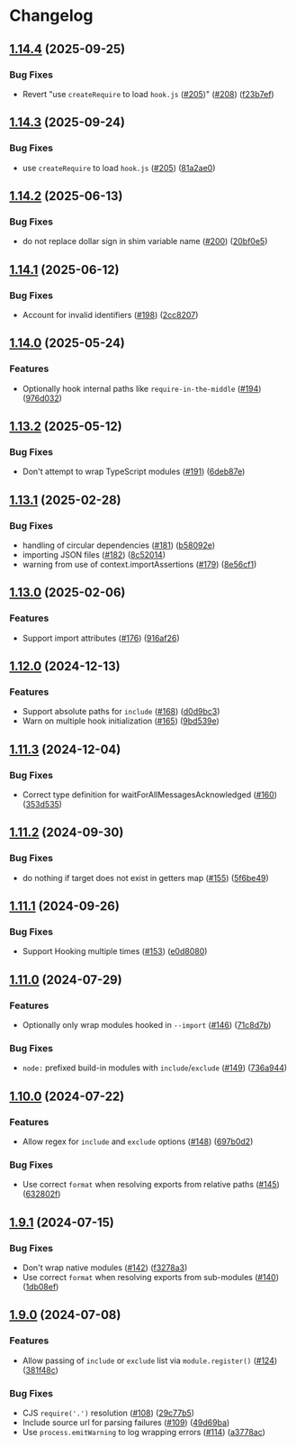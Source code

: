# Changelog

## [1.14.4](https://github.com/nodejs/import-in-the-middle/compare/import-in-the-middle-v1.14.3...import-in-the-middle-v1.14.4) (2025-09-25)


### Bug Fixes

* Revert "use `createRequire` to load `hook.js` ([#205](https://github.com/nodejs/import-in-the-middle/issues/205))" ([#208](https://github.com/nodejs/import-in-the-middle/issues/208)) ([f23b7ef](https://github.com/nodejs/import-in-the-middle/commit/f23b7ef9e8d4103f21865ec7a1e5374f41d38ff5))

## [1.14.3](https://github.com/nodejs/import-in-the-middle/compare/import-in-the-middle-v1.14.2...import-in-the-middle-v1.14.3) (2025-09-24)


### Bug Fixes

* use `createRequire` to load `hook.js` ([#205](https://github.com/nodejs/import-in-the-middle/issues/205)) ([81a2ae0](https://github.com/nodejs/import-in-the-middle/commit/81a2ae0ea094df27c9baaf6e267276e0acb21af1))

## [1.14.2](https://github.com/nodejs/import-in-the-middle/compare/import-in-the-middle-v1.14.1...import-in-the-middle-v1.14.2) (2025-06-13)


### Bug Fixes

* do not replace dollar sign in shim variable name ([#200](https://github.com/nodejs/import-in-the-middle/issues/200)) ([20bf0e5](https://github.com/nodejs/import-in-the-middle/commit/20bf0e5c5f6f44f42a8618ad45d08622a63d4d45))

## [1.14.1](https://github.com/nodejs/import-in-the-middle/compare/import-in-the-middle-v1.14.0...import-in-the-middle-v1.14.1) (2025-06-12)


### Bug Fixes

* Account for invalid identifiers ([#198](https://github.com/nodejs/import-in-the-middle/issues/198)) ([2cc8207](https://github.com/nodejs/import-in-the-middle/commit/2cc82070a5ca947463b70f28647b03496a9526f0))

## [1.14.0](https://github.com/nodejs/import-in-the-middle/compare/import-in-the-middle-v1.13.2...import-in-the-middle-v1.14.0) (2025-05-24)


### Features

* Optionally hook internal paths like `require-in-the-middle` ([#194](https://github.com/nodejs/import-in-the-middle/issues/194)) ([976d032](https://github.com/nodejs/import-in-the-middle/commit/976d0320426dcbf8e6260504eccbb62d83513f5a))

## [1.13.2](https://github.com/nodejs/import-in-the-middle/compare/import-in-the-middle-v1.13.1...import-in-the-middle-v1.13.2) (2025-05-12)


### Bug Fixes

* Don't attempt to wrap TypeScript modules ([#191](https://github.com/nodejs/import-in-the-middle/issues/191)) ([6deb87e](https://github.com/nodejs/import-in-the-middle/commit/6deb87ea069ec2ee749ce2297ea47ce071d18cf9))

## [1.13.1](https://github.com/nodejs/import-in-the-middle/compare/import-in-the-middle-v1.13.0...import-in-the-middle-v1.13.1) (2025-02-28)


### Bug Fixes

* handling of circular dependencies ([#181](https://github.com/nodejs/import-in-the-middle/issues/181)) ([b58092e](https://github.com/nodejs/import-in-the-middle/commit/b58092ec9becf4a14f541da4cf5bfb190f2a9a9b))
* importing JSON files ([#182](https://github.com/nodejs/import-in-the-middle/issues/182)) ([8c52014](https://github.com/nodejs/import-in-the-middle/commit/8c52014658fcf698cc340d032b441d9e7a65be36))
* warning from use of context.importAssertions ([#179](https://github.com/nodejs/import-in-the-middle/issues/179)) ([8e56cf1](https://github.com/nodejs/import-in-the-middle/commit/8e56cf1e89752e6c8768d648c10c12fb3178e2ae))

## [1.13.0](https://github.com/nodejs/import-in-the-middle/compare/import-in-the-middle-v1.12.0...import-in-the-middle-v1.13.0) (2025-02-06)


### Features

* Support import attributes  ([#176](https://github.com/nodejs/import-in-the-middle/issues/176)) ([916af26](https://github.com/nodejs/import-in-the-middle/commit/916af2627e0e8cb6d50a3b54c1a280dc16e20925))

## [1.12.0](https://github.com/nodejs/import-in-the-middle/compare/import-in-the-middle-v1.11.3...import-in-the-middle-v1.12.0) (2024-12-13)


### Features

* Support absolute paths for `include` ([#168](https://github.com/nodejs/import-in-the-middle/issues/168)) ([d0d9bc3](https://github.com/nodejs/import-in-the-middle/commit/d0d9bc3d1e0bcef1094af58c15cf997507777067))
* Warn on multiple hook initialization ([#165](https://github.com/nodejs/import-in-the-middle/issues/165)) ([9bd539e](https://github.com/nodejs/import-in-the-middle/commit/9bd539ea6ff1684c8807bc30c8b68882cc9e057f))

## [1.11.3](https://github.com/nodejs/import-in-the-middle/compare/import-in-the-middle-v1.11.2...import-in-the-middle-v1.11.3) (2024-12-04)


### Bug Fixes

* Correct type definition for waitForAllMessagesAcknowledged ([#160](https://github.com/nodejs/import-in-the-middle/issues/160)) ([353d535](https://github.com/nodejs/import-in-the-middle/commit/353d535d1ce7ba485e137bcf3db08bbddd6b31d6))

## [1.11.2](https://github.com/nodejs/import-in-the-middle/compare/import-in-the-middle-v1.11.1...import-in-the-middle-v1.11.2) (2024-09-30)


### Bug Fixes

* do nothing if target does not exist in getters map ([#155](https://github.com/nodejs/import-in-the-middle/issues/155)) ([5f6be49](https://github.com/nodejs/import-in-the-middle/commit/5f6be494fc11caf8dcf900807c5b6b646fcd8d74))

## [1.11.1](https://github.com/nodejs/import-in-the-middle/compare/import-in-the-middle-v1.11.0...import-in-the-middle-v1.11.1) (2024-09-26)


### Bug Fixes

* Support Hooking multiple times ([#153](https://github.com/nodejs/import-in-the-middle/issues/153)) ([e0d8080](https://github.com/nodejs/import-in-the-middle/commit/e0d808041eff228f4b4519454f7eea8f0930238a))

## [1.11.0](https://github.com/nodejs/import-in-the-middle/compare/import-in-the-middle-v1.10.0...import-in-the-middle-v1.11.0) (2024-07-29)


### Features

* Optionally only wrap modules hooked in `--import` ([#146](https://github.com/nodejs/import-in-the-middle/issues/146)) ([71c8d7b](https://github.com/nodejs/import-in-the-middle/commit/71c8d7bac512df94566d12c96fc2e438b4de2e2a))


### Bug Fixes

* `node:` prefixed build-in modules with `include`/`exclude` ([#149](https://github.com/nodejs/import-in-the-middle/issues/149)) ([736a944](https://github.com/nodejs/import-in-the-middle/commit/736a9446e209bc8649801a27cb431df663551dc5))

## [1.10.0](https://github.com/nodejs/import-in-the-middle/compare/import-in-the-middle-v1.9.1...import-in-the-middle-v1.10.0) (2024-07-22)


### Features

* Allow regex for `include` and `exclude` options ([#148](https://github.com/nodejs/import-in-the-middle/issues/148)) ([697b0d2](https://github.com/nodejs/import-in-the-middle/commit/697b0d239b9a738f4952bb0f77c521c4a398ac79))


### Bug Fixes

* Use correct `format` when resolving exports from relative paths ([#145](https://github.com/nodejs/import-in-the-middle/issues/145)) ([632802f](https://github.com/nodejs/import-in-the-middle/commit/632802f4e7c797215b4e052ffdfa0fbda1780166))

## [1.9.1](https://github.com/nodejs/import-in-the-middle/compare/import-in-the-middle-v1.9.0...import-in-the-middle-v1.9.1) (2024-07-15)


### Bug Fixes

* Don't wrap native modules ([#142](https://github.com/nodejs/import-in-the-middle/issues/142)) ([f3278a3](https://github.com/nodejs/import-in-the-middle/commit/f3278a3c76af78fe369b599d5b2bf1d87edf0a7a))
* Use correct `format` when resolving exports from sub-modules ([#140](https://github.com/nodejs/import-in-the-middle/issues/140)) ([1db08ef](https://github.com/nodejs/import-in-the-middle/commit/1db08ef5f51346c20b4b3c313bf993e9cf1ca7d5))

## [1.9.0](https://github.com/nodejs/import-in-the-middle/compare/import-in-the-middle-v1.8.1...import-in-the-middle-v1.9.0) (2024-07-08)


### Features

* Allow passing of `include` or `exclude` list via `module.register()` ([#124](https://github.com/nodejs/import-in-the-middle/issues/124)) ([381f48c](https://github.com/nodejs/import-in-the-middle/commit/381f48c07ff755e88495f688c75c4912926194c7))


### Bug Fixes

* CJS `require('.')` resolution ([#108](https://github.com/nodejs/import-in-the-middle/issues/108)) ([29c77b5](https://github.com/nodejs/import-in-the-middle/commit/29c77b560aec0429154632c950923d12db36f79e))
* Include source url for parsing failures ([#109](https://github.com/nodejs/import-in-the-middle/issues/109)) ([49d69ba](https://github.com/nodejs/import-in-the-middle/commit/49d69ba9e785d4b6a1b38d7da1293cb744b6d7e3))
* Use `process.emitWarning` to log wrapping errors ([#114](https://github.com/nodejs/import-in-the-middle/issues/114)) ([a3778ac](https://github.com/nodejs/import-in-the-middle/commit/a3778acfbe2220ce5d521232b41da23b4383e1e3))
